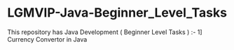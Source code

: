 # LGMVIP-Java-Beginner_Level_Tasks
This repository has Java Development ( Beginner Level Tasks ) :- 1] Currency Convertor in Java
